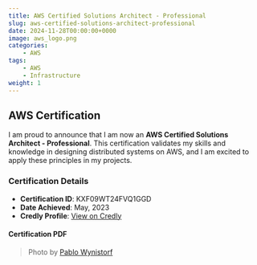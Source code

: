 ```yaml
---
title: AWS Certified Solutions Architect - Professional
slug: aws-certified-solutions-architect-professional
date: 2024-11-28T00:00:00+0000
image: aws_logo.png
categories:
    - AWS
tags:
    - AWS
    - Infrastructure
weight: 1
---
```


## AWS Certification

I am proud to announce that I am now an **AWS Certified Solutions Architect - Professional**. This certification validates my skills and knowledge in designing distributed systems on AWS, and I am excited to apply these principles in my projects.

### Certification Details

- **Certification ID**: KXF09WT24FVQ1GGD
- **Date Achieved**: May, 2023
- **Credly Profile**: [View on Credly](https://www.credly.com/badges/539303ec-c8fd-48dd-ba25-043f52f1e5de/public_url) 

#### Certification PDF
<object data="/certifications/aws-certified-solutions-architect-professional/certificate.pdf" width="100%" height="650px" type="application/pdf"><object>

> Photo by [Pablo Wynistorf](https://www.pablo.one)